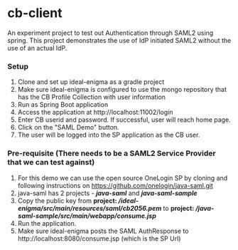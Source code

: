 # cb-client
An experiment project to test out Authentication through SAML2 using spring. 
This project demonstrates the use of IdP initiated SAML2 without the use of an actual IdP.

### Setup
1. Clone and set up ideal-enigma as a gradle project
2. Make sure ideal-enigma is configured to use the mongo repository that has the CB Profile Collection with user information
3. Run as Spring Boot application
4. Access the application at http://localhost:11002/login
5. Enter CB userid and password. If successful, user will reach home page.
6. Click on the "SAML Demo" button. 
7. The user will be logged into the SP application as the CB user.

### Pre-requisite (There needs to be a SAML2 Service Provider that we can test against)
1. For this demo we can use the open source OneLogin SP by cloning and following instructions on https://github.com/onelogin/java-saml.git
2. java-saml has 2 projects - **_java-saml_** and **_java-saml-sample_**
3. Copy the public key from **project: _/ideal-enigma/src/main/resources/saml/cb2056.pem_** to  **project:   _/java-saml-sample/src/main/webapp/consume.jsp_**
4. Run the application. 
5. Make sure ideal-enigma posts the SAML AuthResponse to http://localhost:8080/consume.jsp (which is the SP Url)




